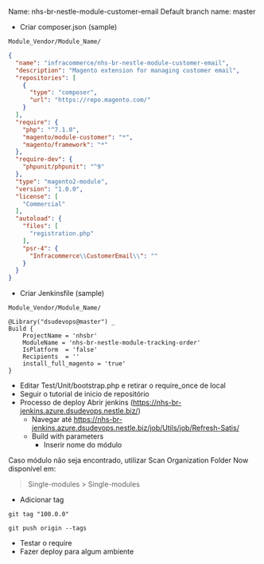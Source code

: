 Name: nhs-br-nestle-module-customer-email
Default branch name: master

- Criar composer.json (sample)

`Module_Vendor/Module_Name/`
```json
{
  "name": "infracommerce/nhs-br-nestle-module-customer-email",
  "description": "Magento extension for managing customer email",
  "repositories": [
    {
      "type": "composer",
      "url": "https://repo.magento.com/"
    }
  ],
  "require": {
    "php": "^7.1.0",
    "magento/module-customer": "*",
    "magento/framework": "*"
  },
  "require-dev": {
    "phpunit/phpunit": "^9"
  },
  "type": "magento2-module",
  "version": "1.0.0",
  "license": [
    "Commercial"
  ],
  "autoload": {
    "files": [
      "registration.php"
    ],
    "psr-4": {
      "Infracommerce\\CustomerEmail\\": ""
    }
  }
}
```

- Criar Jenkinsfile (sample)

`Module_Vendor/Module_Name/`
```
@Library("dsudevops@master") _
Build {
    ProjectName = 'nhsbr'
    ModuleName = 'nhs-br-nestle-module-tracking-order'
    IsPlatform  = 'false'
    Recipients  = ''
    install_full_magento = 'true'
}
```

- Editar Test/Unit/bootstrap.php e retirar o require_once de local
- Seguir o tutorial de inicio de repositório
- Processo de deploy
Abrir jenkins (https://nhs-br-jenkins.azure.dsudevops.nestle.biz/)
	- Navegar até https://nhs-br-jenkins.azure.dsudevops.nestle.biz/job/Utils/job/Refresh-Satis/
  - Build with parameters
	  - Inserir nome do módulo
	
Caso módulo não seja encontrado, utilizar Scan Organization Folder Now disponível em:
> Single-modules > Single-modules

- Adicionar tag

```git
git tag "100.0.0"

git push origin --tags
```
- Testar o require
- Fazer deploy para algum ambiente